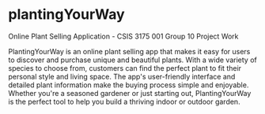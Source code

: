 # plantingYourWay
Online Plant Selling Application - CSIS 3175 001 Group 10 Project Work

PlantingYourWay is an online plant selling app that makes it easy for users to discover and purchase unique and beautiful plants. With a wide variety of species to choose from, customers can find the perfect plant to fit their personal style and living space. The app's user-friendly interface and detailed plant information make the buying process simple and enjoyable. Whether you're a seasoned gardener or just starting out, PlantingYourWay is the perfect tool to help you build a thriving indoor or outdoor garden.
